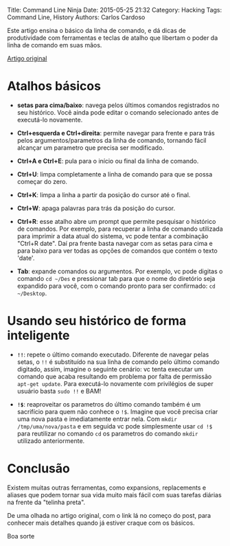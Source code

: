 Title: Command Line Ninja
Date: 2015-05-25 21:32
Category: Hacking
Tags: Command Line, History
Authors: Carlos Cardoso

Este artigo ensina o básico da linha de comando, e dá dicas de produtividade
com ferramentas e teclas de atalho que libertam o poder da linha de comando em
suas mãos.

[Artigo original][1]

Atalhos básicos
===============

- **setas para cima/baixo**: navega pelos últimos comandos registrados no seu
  histórico. Você ainda pode editar o comando selecionado antes de executá-lo
  novamente.

- **Ctrl+esquerda e Ctrl+direita**: permite navegar para frente e para trás
  pelos argumentos/parametros da linha de comando, tornando fácil alcançar um
  parametro que precisa ser modificado.

- **Ctrl+A e Ctrl+E**: pula para o início ou final da linha de comando.

- **Ctrl+U**: limpa completamente a linha de comando para que se possa começar
  do zero.

- **Ctrl+K**: limpa a linha a partir da posição do cursor até o final.

- **Ctrl+W**: apaga palavras para trás da posição do cursor.

- **Ctrl+R**: esse atalho abre um prompt que permite pesquisar o histórico de
  comandos. Por exemplo, para recuperar a linha de comando utilizada para
  imprimir a data atual do sistema, vc pode tentar a combinação "Ctrl+R date".
  Daí pra frente basta navegar com as setas para cima e para baixo para ver
  todas as opções de comandos que contém o texto 'date'.

- **Tab**: expande comandos ou argumentos. Por exemplo, vc pode digitas
  o comando `cd ~/Des` e pressionar tab para que o nome do diretório seja
  expandido para você, com o comando pronto para ser confirmado: `cd
  ~/Desktop`.

Usando seu histórico de forma inteligente
=========================================

- **`!!`**: repete o último comando executado. Diferente de navegar pelas
  setas, o `!!` é substituído na sua linha de comando pelo último comando
  digitado, assim, imagine o seguinte cenário: vc tenta executar um comando que
  acaba resultando em problema por falta de permissão `apt-get update`. Para
  executá-lo novamente com privilégios de super usuário basta `sudo !!` e BAM!

- **`!$`**: reaproveitar os parametros do último comando também é um sacrifício
  para quem não conhece o `!$`. Imagine que você precisa criar uma nova pasta
  e imediatamente entrar nela. Com `mkdir /tmp/uma/nova/pasta` e em seguida vc
  pode simplesmente usar `cd !$` para reutilizar no comando `cd` os parametros
  do comando `mkdir` utilizado anteriormente.

Conclusão
========

Existem muitas outras ferramentas, como expansions, replacements e aliases que
podem tornar sua vida muito mais fácil com suas tarefas diárias na frente da
"telinha preta".

De uma olhada no artigo original, com o link lá no começo do post, para
conhecer mais detalhes quando já estiver craque com os básicos.

Boa sorte

[1]: http://lifehacker.com/5743814/become-a-command-line-ninja-with-these-time-saving-shortcuts
